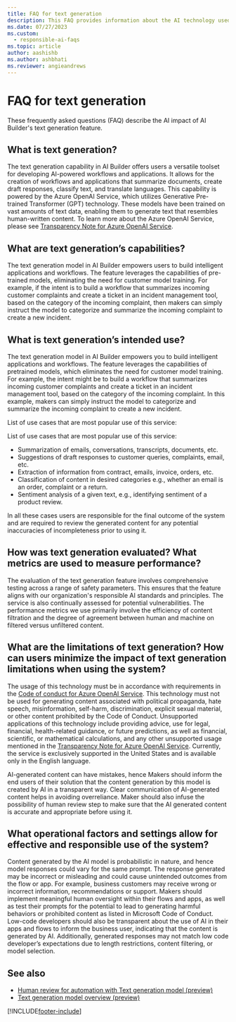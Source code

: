 ```yaml
---
title: FAQ for text generation
description: This FAQ provides information about the AI technology used in the text generation model, along with key considerations and details about how the AI is used, how it was tested and evaluated, and any specific limitations.
ms.date: 07/27/2023
ms.custom: 
  - responsible-ai-faqs
ms.topic: article
author: aashishb
ms.author: ashbhati
ms.reviewer: angieandrews
---
```


# FAQ for text generation

These frequently asked questions (FAQ) describe the AI impact of AI Builder's text generation feature.

## What is text generation?

The text generation capability in AI Builder offers users a versatile toolset for developing AI-powered workflows and applications. It allows for the creation of workflows and applications that summarize documents, create draft responses, classify text, and translate languages. This capability is powered by the Azure OpenAI Service, which utilizes Generative Pre-trained Transformer (GPT) technology. These models have been trained on vast amounts of text data, enabling them to generate text that resembles human-written content. To learn more about the Azure OpenAI Service, please see [Transparency Note for Azure OpenAI Service](/legal/cognitive-services/openai/transparency-note?tabs=text).

## What are text generation’s capabilities?

The text generation model in AI Builder empowers users to build intelligent applications and workflows. The feature leverages the capabilities of pre-trained models, eliminating the need for customer model training. For example, if the intent is to build a workflow that summarizes incoming customer complaints and create a ticket in an incident management tool, based on the category of the incoming complaint, then makers can simply instruct the model to categorize and summarize the incoming complaint to create a new incident.

## What is text generation’s intended use?

The text generation model in AI Builder empowers you to build intelligent applications and workflows. The feature leverages the capabilities of pretrained models, which eliminates the need for customer model training. For example, the intent might be to build a workflow that summarizes incoming customer complaints and create a ticket in an incident management tool, based on the category of the incoming complaint. In this example, makers can simply instruct the model to categorize and summarize the incoming complaint to create a new incident.

List of use cases that are most popular use of this service:

List of use cases that are most popular use of this service:
- Summarization of emails, conversations, transcripts, documents, etc.
- Suggestions of draft responses to customer queries, complaints, email, etc.
- Extraction of information from contract, emails, invoice, orders, etc.
- Classification of content in desired categories e.g., whether an email is an order, complaint or a return.
- Sentiment analysis of a given text, e.g., identifying sentiment of a product review.

In all these cases users are responsible for the final outcome of the system and are required to review the generated content for any potential inaccuracies of incompleteness prior to using it.

## How was text generation evaluated? What metrics are used to measure performance?

The evaluation of the text generation feature involves comprehensive testing across a range of safety parameters. This ensures that the feature aligns with our organization's responsible AI standards and principles. The service is also continually assessed for potential vulnerabilities. The performance metrics we use primarily involve the efficiency of content filtration and the degree of agreement between human and machine on filtered versus unfiltered content.

## What are the limitations of text generation? How can users minimize the impact of text generation limitations when using the system?

 The usage of this technology must be in accordance with requirements in the [Code of conduct for Azure OpenAI Service](/legal/cognitive-services/openai/code-of-conduct). This technology must not be used for generating content associated with political propaganda, hate speech, misinformation, self-harm, discrimination, explicit sexual material, or other content prohibited by the Code of Conduct. Unsupported applications of this technology include providing advice, use for legal, financial, health-related guidance, or future predictions, as well as financial, scientific, or mathematical calculations, and any other unsupported usage mentioned in the [Transparency Note for Azure OpenAI Service](/legal/cognitive-services/openai/transparency-note?tabs=text). Currently, the service is exclusively supported in the United States and is available only in the English language.

AI-generated content can have mistakes, hence Makers should inform the end users of their solution that the content generation by this model is created by AI in a transparent way. Clear communication of AI-generated content helps in avoiding overreliance. Maker should also infuse the possibility of human review step to make sure that the AI generated content is accurate and appropriate before using it.

## What operational factors and settings allow for effective and responsible use of the system?

Content generated by the AI model is probabilistic in nature, and hence model responses could vary for the same prompt. The response generated may be incorrect or misleading and could cause unintended outcomes from the flow or app. For example, business customers may receive wrong or incorrect information, recommendations or support. Makers should implement meaningful human oversight within their flows and apps, as well as test their prompts for the potential to lead to generating harmful behaviors or prohibited content as listed in Microsoft Code of Conduct. Low-code developers should also be transparent about the use of AI in their apps and flows to inform the business user, indicating that the content is generated by AI. Additionally, generated responses may not match low code developer’s expectations due to length restrictions, content filtering, or model selection.

## See also

- [Human review for automation with Text generation model (preview)](azure-openai-human-review.md)
- [Text generation model overview (preview)](prebuilt-azure-openai.md)

[!INCLUDE[footer-include](./includes/footer-banner.md)]
